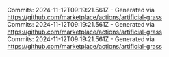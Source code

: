Commits: 2024-11-12T09:19:21.561Z - Generated via https://github.com/marketplace/actions/artificial-grass
<br>
Commits: 2024-11-12T09:19:21.561Z - Generated via https://github.com/marketplace/actions/artificial-grass
<br>
Commits: 2024-11-12T09:19:21.561Z - Generated via https://github.com/marketplace/actions/artificial-grass
<br>
